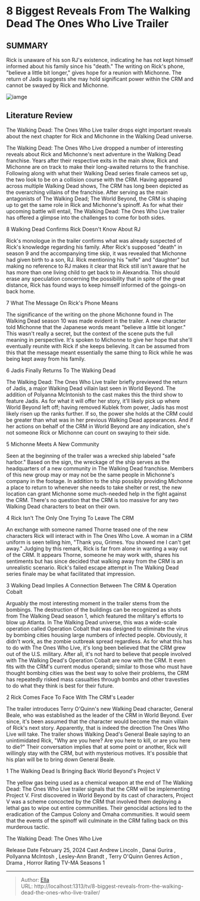 # 8 Biggest Reveals From The Walking Dead The Ones Who Live Trailer


## SUMMARY 


 Rick is unaware of his son RJ&#39;s existence, indicating he has not kept himself informed about his family since his &#34;death.&#34; 
 The writing on Rick&#39;s phone, &#34;believe a little bit longer,&#34; gives hope for a reunion with Michonne. 
 The return of Jadis suggests she may hold significant power within the CRM and cannot be swayed by Rick and Michonne. 

![iamge](https://static1.srcdn.com/wordpress/wp-content/uploads/2024/01/_-andrew-lincoln-as-rick-grimes-danai-gurira-as-michonne-from-the-walking-dead-the-one-who-live.jpg)

## Literature Review
The Walking Dead: The Ones Who Live trailer drops eight important reveals about the next chapter for Rick and Michonne in the Walking Dead universe.




The Walking Dead: The Ones Who Live dropped a number of interesting reveals about Rick and Michonne&#39;s next adventure in the Walking Dead franchise. Years after their respective exits in the main show, Rick and Michonne are on track to make their long-awaited returns to the franchise. Following along with what their Walking Dead series finale cameos set up, the two look to be on a collision course with the CRM.
Having appeared across multiple Walking Dead shows, The CRM has long been depicted as the overarching villains of the franchise. After serving as the main antagonists of The Walking Dead; The World Beyond, the CRM is shaping up to get the same role in Rick and Michonne&#39;s spinoff. As for what their upcoming battle will entail, The Walking Dead: The Ones Who Live trailer has offered a glimpse into the challenges to come for both sides.





 8  Walking Dead Confirms Rick Doesn&#39;t Know About RJ 
        

Rick&#39;s monologue in the trailer confirms what was already suspected of Rick&#39;s knowledge regarding his family. After Rick&#39;s supposed &#34;death&#34; in season 9 and the accompanying time skip, it was revealed that Michonne had given birth to a son, RJ. Rick mentioning his &#34;wife&#34; and &#34;daughter&#34; but making no reference to RJ makes it clear that Rick still isn&#39;t aware that he has more than one living child to get back to in Alexandria. This should erase any speculation concerning the possibility that in spite of the great distance, Rick has found ways to keep himself informed of the goings-on back home.





 7  What The Message On Rick&#39;s Phone Means 
        

The significance of the writing on the phone Michonne found in The Walking Dead season 10 was made evident in the trailer. A new character told Michonne that the Japanese words meant &#34;believe a little bit longer.&#34; This wasn&#39;t really a secret, but the context of the scene puts the full meaning in perspective. It&#39;s spoken to Michonne to give her hope that she&#39;ll eventually reunite with Rick if she keeps believing. It can be assumed from this that the message meant essentially the same thing to Rick while he was being kept away from his family.





 6  Jadis Finally Returns To The Walking Dead 
        

The Walking Dead: The Ones Who Live trailer briefly previewed the return of Jadis, a major Walking Dead villain last seen in World Beyond. The addition of Polyanna McIntonish to the cast makes this the third show to feature Jadis. As for what it will offer her story, it&#39;ll likely pick up where World Beyond left off; having removed Kublek from power, Jadis has most likely risen up the ranks further. If so, the power she holds at the CRM could be greater than what was in her previous Walking Dead appearances. And if her actions on behalf of the CRM in World Beyond are any indication, she&#39;s not someone Rick or Michonne can count on swaying to their side.





 5  Michonne Meets A New Community 
        

Seen at the beginning of the trailer was a wrecked ship labeled &#34;safe harbor.&#34; Based on the sign, the wreckage of the ship serves as the headquarters of a new community in The Walking Dead franchise. Members of this new group may or may not be the same people in Michonne&#39;s company in the footage. In addition to the ship possibly providing Michonne a place to return to whenever she needs to take shelter or rest, the new location can grant Michonne some much-needed help in the fight against the CRM. There&#39;s no question that the CRM is too massive for any two Walking Dead characters to beat on their own.





 4  Rick Isn&#39;t The Only One Trying To Leave The CRM 
        

An exchange with someone named Thorne teased one of the new characters Rick will interact with in The Ones Who Love. A woman in a CRM uniform is seen telling him, &#34;Thank you, Grimes. You showed me I can&#39;t get away.&#34; Judging by this remark, Rick is far from alone in wanting a way out of the CRM. It appears Thorne, someone he may work with, shares his sentiments but has since decided that walking away from the CRM is an unrealistic scenario. Rick&#39;s failed escape attempt in The Walking Dead series finale may be what facilitated that impression.





 3  Walking Dead Implies A Connection Between The CRM &amp; Operation Cobalt 
        

Arguably the most interesting moment in the trailer stems from the bombings. The destruction of the buildings can be recognized as shots from The Walking Dead season 1, which featured the military&#39;s efforts to blow up Atlanta. In The Walking Dead universe, this was a wide-scale operation called Operation Cobalt that was designed to eliminate the virus by bombing cities housing large numbers of infected people. Obviously, it didn&#39;t work, as the zombie outbreak spread regardless. As for what this has to do with The Ones Who Live, it&#39;s long been believed that the CRM grew out of the U.S. military.
After all, it&#39;s not hard to believe that people involved with The Walking Dead&#39;s Operation Cobalt are now with the CRM. It even fits with the CRM&#39;s current modus operandi; similar to those who must have thought bombing cities was the best way to solve their problems, the CRM has repeatedly risked mass casualties through bombs and other travesties to do what they think is best for their future.





 2  Rick Comes Face To Face With The CRM&#39;s Leader 
        

The trailer introduces Terry O&#39;Quinn&#39;s new Walking Dead character, General Beale, who was established as the leader of the CRM in World Beyond. Ever since, it&#39;s been assumed that the character would become the main villain of Rick&#39;s next story. Apparently, that is indeed the direction The Ones Who Live will take. The trailer shows Walking Dead&#39;s General Beale saying to an unintimidated Rick, &#34;Why are you here? Are you here to kill, or are you here to die?&#34; Their conversation implies that at some point or another, Rick will willingly stay with the CRM, but with mysterious motives. It&#39;s possible that his plan will be to bring down General Beale.





 1  The Walking Dead Is Bringing Back World Beyond&#39;s Project V 
        

The yellow gas being used as a chemical weapon at the end of The Walking Dead: The Ones Who Live trailer signals that the CRM will be implementing Project V. First discovered in World Beyond by its cast of characters, Project V was a scheme concocted by the CRM that involved them deploying a lethal gas to wipe out entire communities. Their genocidal actions led to the eradication of the Campus Colony and Omaha communities. It would seem that the events of the spinoff will culminate in the CRM falling back on this murderous tactic.
        


 The Walking Dead: The Ones Who Live 

 Release Date   February 25, 2024    Cast   Andrew Lincoln , Danai Gurira , Pollyanna McIntosh , Lesley-Ann Brandt , Terry O&#39;Quinn    Genres   Action , Drama , Horror    Rating   TV-MA    Seasons   1    





---

> Author: [Ella](https://instagram.hk.cn/)  
> URL: http://localhost:1313/tv/8-biggest-reveals-from-the-walking-dead-the-ones-who-live-trailer/  

